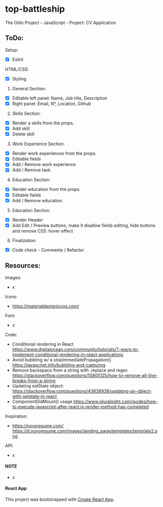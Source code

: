 # top-battleship
The Odin Project - JavaScript - Project: CV Application

## ToDo:

Setup:
- [x] Eslint

HTML/CSS:
- [x] Styling

1. General Section:
- [x] Editable left panel: Name, Job title, Description
- [x] Right panel: Email, N°, Location, Github

2. Skills Section:
- [x] Render a skills from the props. 
- [x] Add skill 
- [x] Delete skill 

3. Work Experience Section:
- [x] Render work experiences from the props.
- [x] Editable fields
- [x] Add / Remove work experience 
- [x] Add / Remove task

4. Education Section:
- [x] Render education from the props. 
- [x] Editable fields
- [x] Add / Remove education

5. Education Section:
- [x] Render Header
- [x] Add Edit / Preview buttons, make it disallow fields editing, hide buttons and remove CSS :hover effect

6. Finalization:
- [x] Code check - Comments / Refactor

## Resources:

Images:
- x

Icons:
- https://materialdesignicons.com/

Font:
- x

Code:
- Conditional rendering in React https://www.digitalocean.com/community/tutorials/7-ways-to-implement-conditional-rendering-in-react-applications
- Avoid bubbling w/ e.stopImmediatePropagation() https://javascript.info/bubbling-and-capturing
- Remove backspace from a string with .replace and regex https://stackoverflow.com/questions/10805125/how-to-remove-all-line-breaks-from-a-string
- Updating setState object: https://stackoverflow.com/questions/43638938/updating-an-object-with-setstate-in-react
- ComponentDidMount() usage https://www.pluralsight.com/guides/how-to-execute-javascript-after-react.js-render-method-has-completed

Inspiration:
- https://novoresume.com/ https://d.novoresume.com/images/landing_page/templates/template2.png

API:
- x

#### NOTE
- x

#### React App

This project was bootstrapped with [Create React App](https://github.com/facebook/create-react-app).
